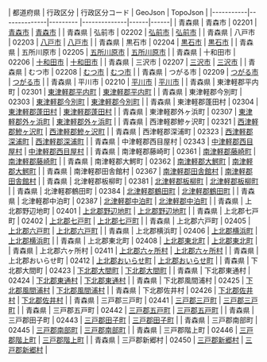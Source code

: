 | 都道府県 | 行政区分 | 行政区分コード | GeoJson | TopoJson |
|-----------|--------------|--------- |--------------|------|------|
| 青森県 | 青森市 | 02201 | [青森市](/geojson/cities/02/02201.json) | [青森市](/topojson/cities/02/02201.topojson) |
| 青森県 | 弘前市 | 02202 | [弘前市](/geojson/cities/02/02202.json) | [弘前市](/topojson/cities/02/02202.topojson) |
| 青森県 | 八戸市 | 02203 | [八戸市](/geojson/cities/02/02203.json) | [八戸市](/topojson/cities/02/02203.topojson) |
| 青森県 | 黒石市 | 02204 | [黒石市](/geojson/cities/02/02204.json) | [黒石市](/topojson/cities/02/02204.topojson) |
| 青森県 | 五所川原市 | 02205 | [五所川原市](/geojson/cities/02/02205.json) | [五所川原市](/topojson/cities/02/02205.topojson) |
| 青森県 | 十和田市 | 02206 | [十和田市](/geojson/cities/02/02206.json) | [十和田市](/topojson/cities/02/02206.topojson) |
| 青森県 | 三沢市 | 02207 | [三沢市](/geojson/cities/02/02207.json) | [三沢市](/topojson/cities/02/02207.topojson) |
| 青森県 | むつ市 | 02208 | [むつ市](/geojson/cities/02/02208.json) | [むつ市](/topojson/cities/02/02208.topojson) |
| 青森県 | つがる市 | 02209 | [つがる市](/geojson/cities/02/02209.json) | [つがる市](/topojson/cities/02/02209.topojson) |
| 青森県 | 平川市 | 02210 | [平川市](/geojson/cities/02/02210.json) | [平川市](/topojson/cities/02/02210.topojson) |
| 青森県 | 東津軽郡平内町 | 02301 | [東津軽郡平内町](/geojson/cities/02/02301.json) | [東津軽郡平内町](/topojson/cities/02/02301.topojson) |
| 青森県 | 東津軽郡今別町 | 02303 | [東津軽郡今別町](/geojson/cities/02/02303.json) | [東津軽郡今別町](/topojson/cities/02/02303.topojson) |
| 青森県 | 東津軽郡蓬田村 | 02304 | [東津軽郡蓬田村](/geojson/cities/02/02304.json) | [東津軽郡蓬田村](/topojson/cities/02/02304.topojson) |
| 青森県 | 東津軽郡外ヶ浜町 | 02307 | [東津軽郡外ヶ浜町](/geojson/cities/02/02307.json) | [東津軽郡外ヶ浜町](/topojson/cities/02/02307.topojson) |
| 青森県 | 西津軽郡鰺ヶ沢町 | 02321 | [西津軽郡鰺ヶ沢町](/geojson/cities/02/02321.json) | [西津軽郡鰺ヶ沢町](/topojson/cities/02/02321.topojson) |
| 青森県 | 西津軽郡深浦町 | 02323 | [西津軽郡深浦町](/geojson/cities/02/02323.json) | [西津軽郡深浦町](/topojson/cities/02/02323.topojson) |
| 青森県 | 中津軽郡西目屋村 | 02343 | [中津軽郡西目屋村](/geojson/cities/02/02343.json) | [中津軽郡西目屋村](/topojson/cities/02/02343.topojson) |
| 青森県 | 南津軽郡藤崎町 | 02361 | [南津軽郡藤崎町](/geojson/cities/02/02361.json) | [南津軽郡藤崎町](/topojson/cities/02/02361.topojson) |
| 青森県 | 南津軽郡大鰐町 | 02362 | [南津軽郡大鰐町](/geojson/cities/02/02362.json) | [南津軽郡大鰐町](/topojson/cities/02/02362.topojson) |
| 青森県 | 南津軽郡田舎館村 | 02367 | [南津軽郡田舎館村](/geojson/cities/02/02367.json) | [南津軽郡田舎館村](/topojson/cities/02/02367.topojson) |
| 青森県 | 北津軽郡板柳町 | 02381 | [北津軽郡板柳町](/geojson/cities/02/02381.json) | [北津軽郡板柳町](/topojson/cities/02/02381.topojson) |
| 青森県 | 北津軽郡鶴田町 | 02384 | [北津軽郡鶴田町](/geojson/cities/02/02384.json) | [北津軽郡鶴田町](/topojson/cities/02/02384.topojson) |
| 青森県 | 北津軽郡中泊町 | 02387 | [北津軽郡中泊町](/geojson/cities/02/02387.json) | [北津軽郡中泊町](/topojson/cities/02/02387.topojson) |
| 青森県 | 上北郡野辺地町 | 02401 | [上北郡野辺地町](/geojson/cities/02/02401.json) | [上北郡野辺地町](/topojson/cities/02/02401.topojson) |
| 青森県 | 上北郡七戸町 | 02402 | [上北郡七戸町](/geojson/cities/02/02402.json) | [上北郡七戸町](/topojson/cities/02/02402.topojson) |
| 青森県 | 上北郡六戸町 | 02405 | [上北郡六戸町](/geojson/cities/02/02405.json) | [上北郡六戸町](/topojson/cities/02/02405.topojson) |
| 青森県 | 上北郡横浜町 | 02406 | [上北郡横浜町](/geojson/cities/02/02406.json) | [上北郡横浜町](/topojson/cities/02/02406.topojson) |
| 青森県 | 上北郡東北町 | 02408 | [上北郡東北町](/geojson/cities/02/02408.json) | [上北郡東北町](/topojson/cities/02/02408.topojson) |
| 青森県 | 上北郡六ヶ所村 | 02411 | [上北郡六ヶ所村](/geojson/cities/02/02411.json) | [上北郡六ヶ所村](/topojson/cities/02/02411.topojson) |
| 青森県 | 上北郡おいらせ町 | 02412 | [上北郡おいらせ町](/geojson/cities/02/02412.json) | [上北郡おいらせ町](/topojson/cities/02/02412.topojson) |
| 青森県 | 下北郡大間町 | 02423 | [下北郡大間町](/geojson/cities/02/02423.json) | [下北郡大間町](/topojson/cities/02/02423.topojson) |
| 青森県 | 下北郡東通村 | 02424 | [下北郡東通村](/geojson/cities/02/02424.json) | [下北郡東通村](/topojson/cities/02/02424.topojson) |
| 青森県 | 下北郡風間浦村 | 02425 | [下北郡風間浦村](/geojson/cities/02/02425.json) | [下北郡風間浦村](/topojson/cities/02/02425.topojson) |
| 青森県 | 下北郡佐井村 | 02426 | [下北郡佐井村](/geojson/cities/02/02426.json) | [下北郡佐井村](/topojson/cities/02/02426.topojson) |
| 青森県 | 三戸郡三戸町 | 02441 | [三戸郡三戸町](/geojson/cities/02/02441.json) | [三戸郡三戸町](/topojson/cities/02/02441.topojson) |
| 青森県 | 三戸郡五戸町 | 02442 | [三戸郡五戸町](/geojson/cities/02/02442.json) | [三戸郡五戸町](/topojson/cities/02/02442.topojson) |
| 青森県 | 三戸郡田子町 | 02443 | [三戸郡田子町](/geojson/cities/02/02443.json) | [三戸郡田子町](/topojson/cities/02/02443.topojson) |
| 青森県 | 三戸郡南部町 | 02445 | [三戸郡南部町](/geojson/cities/02/02445.json) | [三戸郡南部町](/topojson/cities/02/02445.topojson) |
| 青森県 | 三戸郡階上町 | 02446 | [三戸郡階上町](/geojson/cities/02/02446.json) | [三戸郡階上町](/topojson/cities/02/02446.topojson) |
| 青森県 | 三戸郡新郷村 | 02450 | [三戸郡新郷村](/geojson/cities/02/02450.json) | [三戸郡新郷村](/topojson/cities/02/02450.topojson) |
